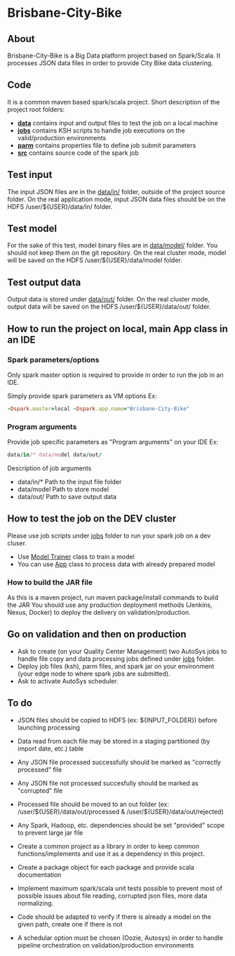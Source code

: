 # Brisbane-City-Bike

## About
Brisbane-City-Bike is a Big Data platform project based on Spark/Scala. It processes JSON data
files in order to provide City Bike data clustering.

## Code
It is a common maven based spark/scala project. Short description of the project root folders:

- **[data](data)** contains input and output files to test the job on a local machine
- **[jobs](jobs)** contains KSH scripts to handle job executions on the valid/production environments
- **[parm](parm)** contains properties file to define job submit parameters
- **[src](src)** contains source code of the spark job

## Test input
The input JSON files are in the [data/in/](data/in/) folder, outside of the project source folder.
On the real application mode, input JSON data files should be on the HDFS /user/${USER}/data/in/
folder.

## Test model
For the sake of this test, model binary files are in [data/model/](data/model/) folder.
You should not keep them on the git repository.
On the real cluster mode, model will be saved on the HDFS /user/${USER}/data/model folder.

## Test output data
Output data is stored under [data/out/](data/out/) folder.
On the real cluster mode, output data will be saved on the HDFS /user/${USER}/data/out/ folder.

## How to run the project on local, main App class in an IDE

### Spark parameters/options
Only spark master option is required to provide in order to run the
job in an IDE.

Simply provide spark parameters as VM options
Ex:
```ruby
-Dspark.master=local -Dspark.app.name="Brisbane-City-Bike"
```

### Program arguments

Provide job specific parameters as "Program arguments" on your IDE
Ex:
```ruby
data/in/* data/model data/out/
```

Description of job arguments

* data/in/* Path to the input file folder
* data/model Path to store model
* data/out/ Path to save output data


## How to test the job on the DEV cluster
Please use job scripts under [jobs](jobs) folder to run your spark job on a dev cluser.

- Use [Model Trainer](src/main/scala/thbaymet/github/io/app/ModelTrainer.scala) class to train a model
- You can use [App](src/main/scala/thbaymet/github/io/app/App.scala) class to process data with already
prepared model


### How to build the JAR file
As this is a maven project, run maven package/install commands to build the JAR
You should use any production deployment methods (Jenkins, Nexus, Docker) to deploy the delivery on
validation/production.


## Go on validation and then on production
- Ask to create (on your Quality Center Management) two AutoSys jobs to handle file copy and data processing
jobs defined under [jobs](jobs) folder.
- Deploy job files (ksh), parm files, and spark jar on your environment (your edge node to where spark jobs
 are submitted).
- Ask to activate AutoSys scheduler.


## To do
* JSON files should be copied to HDFS (ex: ${INPUT_FOLDER}) before launching processing
* Data read from each file may be stored in a staging partitioned (by import date, etc.) table
* Any JSON file processed successfully should be marked as "correctly processed" file
* Any JSON file not processed succesfully should be marked as "corrupted" file
* Processed file should be moved to an out folder (ex: /user/${USER}/data/out/processed &
/user/${USER}/data/out/rejected)

* Any Spark, Hadoop, etc. dependencies should be set "provided" scope to prevent large jar file
* Create a common project as a library in order to keep common functions/implements and use it as a dependency in this project.
* Create a package object for each package and provide scala documentation
* Implement maximum spark/scala unit tests possible to prevent most of possible issues about file reading,
corrupted json files, more data normalizing.
* Code should be adapted to verify if there is already a model on the given path, create one if there is not
* A schedular option must be chosen (Oozie, Autosys) in order to handle pipeline orchestration on
validation/production environments
